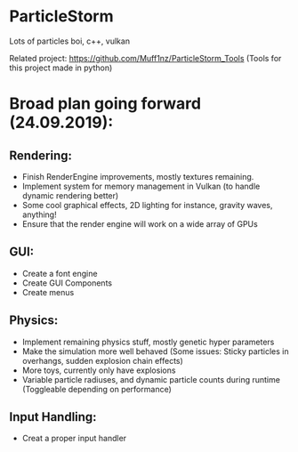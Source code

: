 # ParticleStorm
Lots of particles boi, c++, vulkan

Related project: https://github.com/Muff1nz/ParticleStorm_Tools (Tools for this project made in python)


# Broad plan going forward (24.09.2019):
## Rendering:
  - Finish RenderEngine improvements, mostly textures remaining.
  - Implement system for memory management in Vulkan (to handle dynamic rendering better)
  - Some cool graphical effects, 2D lighting for instance, gravity waves, anything!
  - Ensure that the render engine will work on a wide array of GPUs
## GUI:
  - Create a font engine
  - Create GUI Components
  - Create menus
## Physics:
  - Implement remaining physics stuff, mostly genetic hyper parameters
  - Make the simulation more well behaved (Some issues: Sticky particles in overhangs, sudden explosion chain effects)
  - More toys, currently only have explosions
  - Variable particle radiuses, and dynamic particle counts during runtime (Toggleable depending on performance)
## Input Handling:
  - Creat a proper input handler
  
